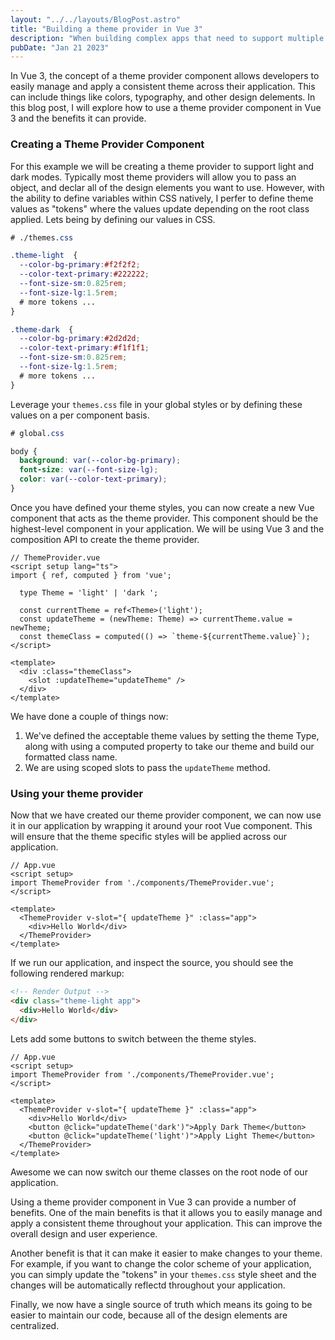 ```yaml
---
layout: "../../layouts/BlogPost.astro"
title: "Building a theme provider in Vue 3"
description: "When building complex apps that need to support multiple themes or dark mode, using a theme provider can help maintain those styles on a global level."
pubDate: "Jan 21 2023"
---
```


In Vue 3, the concept of a theme provider component allows developers to easily manage and apply a
consistent theme across their application. This can include things like colors, typography, and other
design delements. In this blog post, I will explore how to use a theme provider component in Vue 3 
and the benefits it can provide.

### Creating a Theme Provider Component

For this example we will be creating a theme provider to support light and dark modes.  Typically 
most theme providers will allow you to pass an object, and declar all of the design elements you want to use.
However, with the ability to define variables within CSS natively, I perfer to define theme values as
"tokens" where the values update depending on the root class applied. Lets being by defining our values
in CSS.

```css
# ./themes.css

.theme-light  {
  --color-bg-primary:#f2f2f2;
  --color-text-primary:#222222;
  --font-size-sm:0.825rem;
  --font-size-lg:1.5rem;
  # more tokens ...
}

.theme-dark  {
  --color-bg-primary:#2d2d2d;
  --color-text-primary:#f1f1f1;
  --font-size-sm:0.825rem;
  --font-size-lg:1.5rem;
  # more tokens ...
}
```

Leverage your `themes.css` file in your global styles or by defining these values on a per component basis.

```css
# global.css

body {
  background: var(--color-bg-primary);
  font-size: var(--font-size-lg);
  color: var(--color-text-primary);
}
```
Once you have defined your theme styles, you can now create a new Vue component that acts as the 
theme provider. This component should be the highest-level component in your application. We will
be using Vue 3 and the composition API to create the theme provider.

```vue
// ThemeProvider.vue
<script setup lang="ts">
import { ref, computed } from 'vue';

  type Theme = 'light' | 'dark ';

  const currentTheme = ref<Theme>('light');
  const updateTheme = (newTheme: Theme) => currentTheme.value = newTheme;
  const themeClass = computed(() => `theme-${currentTheme.value}`);
</script>

<template>
  <div :class="themeClass">
    <slot :updateTheme="updateTheme" />
  </div>
</template>
```
We have done a couple of things now:
1) We've defined the acceptable theme values by setting the theme Type, along with using a computed property
to take our theme and build our formatted class name.
2) We are using scoped slots to pass the `updateTheme` method.

### Using your theme provider
Now that we have created our theme provider component, we can now use it in our application by wrapping it around your root Vue component. This will ensure that the theme specific styles will be applied across our application.

```vue
// App.vue
<script setup>
import ThemeProvider from './components/ThemeProvider.vue';
</script>

<template>
  <ThemeProvider v-slot="{ updateTheme }" :class="app">
    <div>Hello World</div>
  </ThemeProvider>
</template>
```

If we run our application, and inspect the source, you should see the following rendered markup:

```html
<!-- Render Output -->
<div class="theme-light app">
  <div>Hello World</div>
</div>
```

Lets add some buttons to switch between the theme styles.

```vue
// App.vue
<script setup>
import ThemeProvider from './components/ThemeProvider.vue';
</script>

<template>
  <ThemeProvider v-slot="{ updateTheme }" :class="app">
    <div>Hello World</div>
    <button @click="updateTheme('dark')">Apply Dark Theme</button>
    <button @click="updateTheme('light')">Apply Light Theme</button>
  </ThemeProvider>
</template>
```
Awesome we can now switch our theme classes on the root node of our application. 

Using a theme provider component in Vue 3 can provide a number of benefits. One of the main benefits
is that it allows you to easily manage and apply a consistent theme throughout your application. This
can improve the overall design and user experience.

Another benefit is that it can make it easier to make changes to your theme. For example, if you
want to change the color scheme of your application, you can simply update the "tokens" in your `themes.css`
style sheet and the changes will be automatically reflectd throughout your application.

Finally, we now have a single source of truth which means its going to be easier to maintain our code, because
all of the design elements are centralized.
